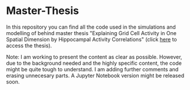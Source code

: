 # Master-Thesis
In this repository you can find all the code used in the simulations and modelling of behind master thesis "Explaining Grid Cell Activity in One Spatial Dimension by Hippocampal Activity Correlations" (click [here](https://www.researchgate.net/publication/330738714_Master_Thesis_Explaining_Grid_Cell_Activity_in_One_Spatial_Dimension_by_Hippocampal_Activity_Correlations) to access the thesis).

Note: I am working to present the content as clear as possible. However, due to the background needed and the highly specific content, the code might be quite tough to understand. I am adding further comments and erasing unnecesary parts. A Jupyter Notebook version might be released soon.
